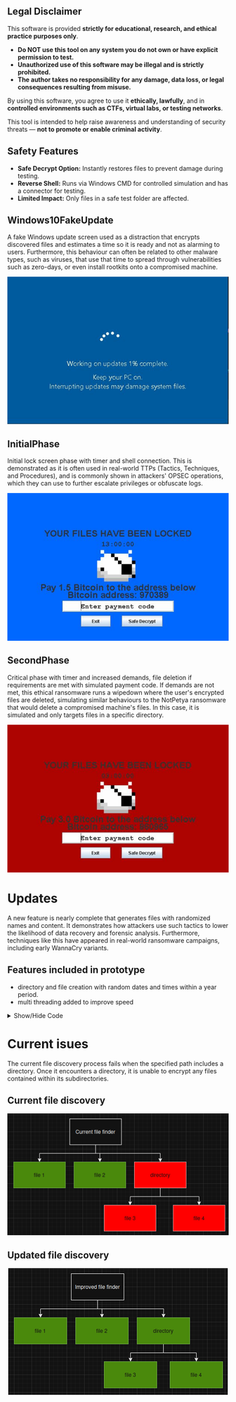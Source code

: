 ## Legal Disclaimer

This software is provided **strictly for educational, research, and ethical practice purposes only**.

-  **Do NOT use this tool on any system you do not own or have explicit permission to test.**
-  **Unauthorized use of this software may be illegal and is strictly prohibited.**
-  **The author takes no responsibility for any damage, data loss, or legal consequences resulting from misuse.**

By using this software, you agree to use it **ethically, lawfully**, and in **controlled environments such as CTFs, virtual labs, or testing networks**.

This tool is intended to help raise awareness and understanding of security threats — **not to promote or enable criminal activity**.

## Safety Features

- **Safe Decrypt Option:** Instantly restores files to prevent damage during testing.  
- **Reverse Shell:** Runs via Windows CMD for controlled simulation and has a connector for testing.  
- **Limited Impact:** Only files in a safe test folder are affected.

## Windows10FakeUpdate  
A fake Windows update screen used as a distraction that encrypts discovered files and estimates a time so it is ready and not as alarming to users. Furthermore, this behaviour can often be related to other malware types, such as viruses, that use that time to spread through vulnerabilities such as zero-days, or even install rootkits onto a compromised machine.

<p align="center">
  <img src="images/Windows10FakeUpdate.JPG" alt="WindowsFakeUpdate" />
</p>

## InitialPhase  
Initial lock screen phase with timer and shell connection. This is demonstrated as it is often used in real-world TTPs (Tactics, Techniques, and Procedures), and is commonly shown in attackers' OPSEC operations, which they can use to further escalate privileges or obfuscate logs.

<p align="center">
  <img src="images/FileLocker_BluePhase.JPG" alt="FirstPhase" />
</p>

## SecondPhase  
Critical phase with timer and increased demands, file deletion if requirements are met with simulated payment code. If demands are not met, this ethical ransomware runs a wipedown where the user's encrypted files are deleted, simulating similar behaviours to the NotPetya ransomware that would delete a compromised machine's files. In this case, it is simulated and only targets files in a specific directory.  

<p align="center">
  <img src="images/FileLocker_RedPhase.JPG" alt="SecondPhase" />
</p>

# Updates
A new feature is nearly complete that generates files with randomized names and content. It demonstrates how attackers use such tactics to lower the likelihood of data recovery and forensic analysis. Furthermore, techniques like this have appeared in real-world ransomware campaigns, including early WannaCry variants.
## Features included in prototype
- directory and file creation with random dates and times within a year period.
- multi threading added to improve speed
<details>
<summary>Show/Hide Code</summary>

```java

//Disclamer!
//To prevent any harm to your machine use this code in a safe/testing environment only.
//I do not take any liability for the codes use.

//Usage
//Only run this code in compliance with local laws and on systems you own or are authorized to test.


import java.io.FileWriter;
import java.nio.file.Files;
import java.nio.file.Path;
import java.nio.file.Paths;
import java.nio.file.attribute.BasicFileAttributeView;
import java.nio.file.attribute.FileTime;
import java.time.Instant;
import java.util.Random;
import java.util.concurrent.ExecutorService;
import java.util.concurrent.Executors;

public class Main {

    private static void setRandomFileTime(Path path) throws Exception{
        Random random = new Random();
        FileTime randomTime = FileTime.from(
                Instant.now().minusSeconds(random.nextInt(60 * 60 * 24 * 365))
        );
        BasicFileAttributeView view = Files.getFileAttributeView(path, BasicFileAttributeView.class);
        view.setTimes(randomTime, randomTime, randomTime);

    }

    public static void shutdown(){
        System.out.println("Process complete!");
        System.exit(0);
    }

    public static void DirectoryCreator(){

        ExecutorService executor = Executors.newFixedThreadPool(3);

        for (int rp = 0; rp < 15; rp++) {

            Random dir = new Random();
            String dirChars = "0123456789abcdef";   
            StringBuilder name = new StringBuilder();

            for (int i = 0; i < 16; i++) {
                name.append(dirChars.charAt(dir.nextInt(dirChars.length())));
            }

            Path path = Paths.get(name.toString()); 

            try {
                Files.createDirectory(path);
                System.out.println("Directory created " + path.toString());
                setRandomFileTime(path);
                Random r = new Random();
                int fnum = r.nextInt(30);

                for (int frp = 0; frp < fnum; frp++) {

                    Random file = new Random();
                    String fileChars = "0123456789abcdef";

                    StringBuilder fileName = new StringBuilder();

                    for (int i = 0; i < 16; i++) {
                        fileName.append(fileChars.charAt(file.nextInt(fileChars.length())));
                    }

                    Path testFile = Paths.get(name.toString(), fileName.toString());

                    Files.createFile(testFile);
                    setRandomFileTime(testFile);
                    System.out.println("File created: " + testFile);


                    FileWriter myWriter = new FileWriter(testFile.toFile());

                    String chars = "ABCDEFGHIJKLMNOPQRSTUVWXYZabcdefghijklmnopqrstuvwxyz0123456789";
                    Random random = new Random();
                    int num = random.nextInt(30);

                    for (; num > 0; num--) {
                        for (int i = 0; i < 64; i++) {
                            myWriter.write(chars.charAt(r.nextInt(chars.length())));
                        }
                    }
                    myWriter.close();
                }
            } catch (Exception e) {
                System.out.println("Error");
            }
        }
        shutdown();
    }

    public static void main(String[] args) throws Exception {
        DirectoryCreator();
    }
}

```
</details> 

# Current isues
The current file discovery process fails when the specified path includes a directory. Once it encounters a directory, it is unable to encrypt any files contained within its subdirectories.

## Current file discovery
<p align="center">
  <img src="images/Diagrams/CurrentFileDiscoverer.png" alt="CurrentFileDiscovery" />
</p>

## Updated file discovery

<p align="center">
  <img src="images/Diagrams/ImprovedFileDiscoverer.png" alt="UpdatedFileDiscovery" />
</p>
